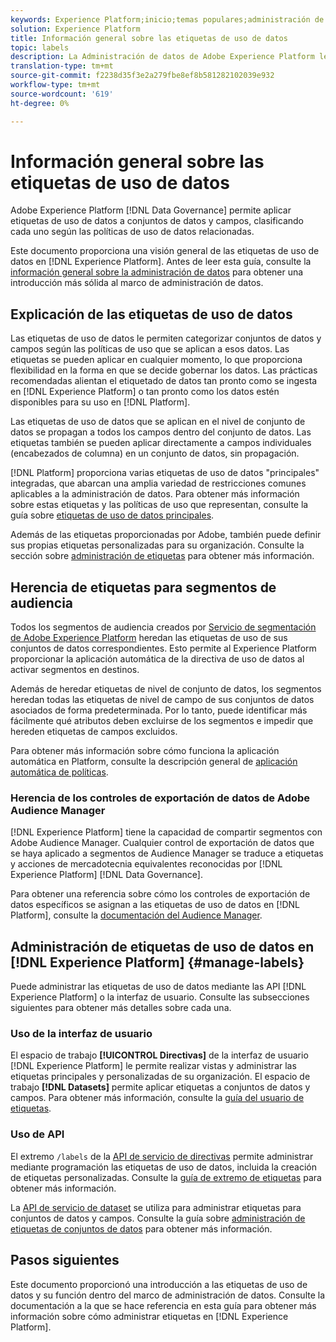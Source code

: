 ```yaml
---
keywords: Experience Platform;inicio;temas populares;administración de datos;etiqueta de uso de datos api;API de servicio de políticas;etiquetas de uso de datos información general
solution: Experience Platform
title: Información general sobre las etiquetas de uso de datos
topic: labels
description: La Administración de datos de Adobe Experience Platform le permite aplicar etiquetas de uso de datos a conjuntos de datos y campos, y categorizar cada una según las políticas de uso de datos relacionadas. Este documento proporciona información general sobre las etiquetas de uso de datos en Experience Platform.
translation-type: tm+mt
source-git-commit: f2238d35f3e2a279fbe8ef8b581282102039e932
workflow-type: tm+mt
source-wordcount: '619'
ht-degree: 0%

---
```



# Información general sobre las etiquetas de uso de datos

Adobe Experience Platform [!DNL Data Governance] permite aplicar etiquetas de uso de datos a conjuntos de datos y campos, clasificando cada uno según las políticas de uso de datos relacionadas.

Este documento proporciona una visión general de las etiquetas de uso de datos en [!DNL Experience Platform]. Antes de leer esta guía, consulte la [información general sobre la administración de datos](../home.md) para obtener una introducción más sólida al marco de administración de datos.

## Explicación de las etiquetas de uso de datos

Las etiquetas de uso de datos le permiten categorizar conjuntos de datos y campos según las políticas de uso que se aplican a esos datos. Las etiquetas se pueden aplicar en cualquier momento, lo que proporciona flexibilidad en la forma en que se decide gobernar los datos. Las prácticas recomendadas alientan el etiquetado de datos tan pronto como se ingesta en [!DNL Experience Platform] o tan pronto como los datos estén disponibles para su uso en [!DNL Platform].

Las etiquetas de uso de datos que se aplican en el nivel de conjunto de datos se propagan a todos los campos dentro del conjunto de datos. Las etiquetas también se pueden aplicar directamente a campos individuales (encabezados de columna) en un conjunto de datos, sin propagación.

[!DNL Platform] proporciona varias etiquetas de uso de datos &quot;principales&quot; integradas, que abarcan una amplia variedad de restricciones comunes aplicables a la administración de datos. Para obtener más información sobre estas etiquetas y las políticas de uso que representan, consulte la guía sobre [etiquetas de uso de datos principales](reference.md).

Además de las etiquetas proporcionadas por Adobe, también puede definir sus propias etiquetas personalizadas para su organización. Consulte la sección sobre [administración de etiquetas](#manage-labels) para obtener más información.

## Herencia de etiquetas para segmentos de audiencia

Todos los segmentos de audiencia creados por [Servicio de segmentación de Adobe Experience Platform](../../segmentation/home.md) heredan las etiquetas de uso de sus conjuntos de datos correspondientes. Esto permite al Experience Platform proporcionar la aplicación automática de la directiva de uso de datos al activar segmentos en destinos.

Además de heredar etiquetas de nivel de conjunto de datos, los segmentos heredan todas las etiquetas de nivel de campo de sus conjuntos de datos asociados de forma predeterminada. Por lo tanto, puede identificar más fácilmente qué atributos deben excluirse de los segmentos e impedir que hereden etiquetas de campos excluidos.

Para obtener más información sobre cómo funciona la aplicación automática en Platform, consulte la descripción general de [aplicación automática de políticas](../enforcement/auto-enforcement.md).

### Herencia de los controles de exportación de datos de Adobe Audience Manager

[!DNL Experience Platform] tiene la capacidad de compartir segmentos con Adobe Audience Manager. Cualquier control de exportación de datos que se haya aplicado a segmentos de Audience Manager se traduce a etiquetas y acciones de mercadotecnia equivalentes reconocidas por [!DNL Experience Platform] [!DNL Data Governance].

Para obtener una referencia sobre cómo los controles de exportación de datos específicos se asignan a las etiquetas de uso de datos en [!DNL Platform], consulte la [documentación del Audience Manager](https://experienceleague.adobe.com/docs/audience-manager/user-guide/implementation-integration-guides/integration-experience-platform/aam-aep-audience-sharing.html#aam-data-export-control-in-aep).

## Administración de etiquetas de uso de datos en [!DNL Experience Platform] {#manage-labels}

Puede administrar las etiquetas de uso de datos mediante las API [!DNL Experience Platform] o la interfaz de usuario. Consulte las subsecciones siguientes para obtener más detalles sobre cada una.

### Uso de la interfaz de usuario

El espacio de trabajo **[!UICONTROL Directivas]** de la interfaz de usuario [!DNL Experience Platform] le permite realizar vistas y administrar las etiquetas principales y personalizadas de su organización. El espacio de trabajo **[!DNL Datasets]** permite aplicar etiquetas a conjuntos de datos y campos. Para obtener más información, consulte la [guía del usuario de etiquetas](user-guide.md).

### Uso de API

El extremo `/labels` de la [API de servicio de directivas](https://www.adobe.io/apis/experienceplatform/home/api-reference.html#!acpdr/swagger-specs/dule-policy-service.yaml) permite administrar mediante programación las etiquetas de uso de datos, incluida la creación de etiquetas personalizadas. Consulte la [guía de extremo de etiquetas](../api/labels.md) para obtener más información.

La [API de servicio de dataset](https://www.adobe.io/apis/experienceplatform/home/api-reference.html#!acpdr/swagger-specs/dataset-service.yaml) se utiliza para administrar etiquetas para conjuntos de datos y campos. Consulte la guía sobre [administración de etiquetas de conjuntos de datos](./dataset-api.md) para obtener más información.

## Pasos siguientes

Este documento proporcionó una introducción a las etiquetas de uso de datos y su función dentro del marco de administración de datos. Consulte la documentación a la que se hace referencia en esta guía para obtener más información sobre cómo administrar etiquetas en [!DNL Experience Platform].
